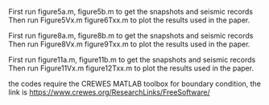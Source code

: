First run figure5a.m, figure5b.m to get the snapshots and seismic records
Then run Figure5Vx.m figure6Txx.m to plot the results used in the paper.


First run figure8a.m, figure8b.m to get the snapshots and seismic records
Then run Figure8Vx.m figure9Txx.m to plot the results used in the paper.

First run figure11a.m, figure11b.m to get the snapshots and seismic records
Then run Figure11Vx.m figure12Txx.m to plot the results used in the paper.

the codes require the CREWES MATLAB toolbox for boundary condition, the link is
https://www.crewes.org/ResearchLinks/FreeSoftware/
